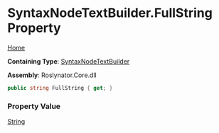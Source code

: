 # SyntaxNodeTextBuilder\.FullString Property

[Home](../../../../README.md)

**Containing Type**: [SyntaxNodeTextBuilder](../README.md)

**Assembly**: Roslynator\.Core\.dll

```csharp
public string FullString { get; }
```

### Property Value

[String](https://docs.microsoft.com/en-us/dotnet/api/system.string)

